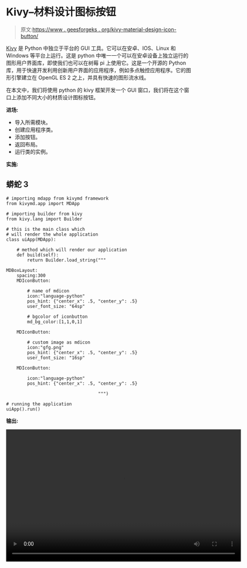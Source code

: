 # Kivy–材料设计图标按钮

> 原文:[https://www . geesforgeks . org/kivy-material-design-icon-button/](https://www.geeksforgeeks.org/kivy-material-design-icon-button/)

[Kivy](https://www.geeksforgeeks.org/kivy-tutorial/) 是 Python 中独立于平台的 GUI 工具。它可以在安卓、IOS、Linux 和 Windows 等平台上运行。这是 python 中唯一一个可以在安卓设备上独立运行的图形用户界面库，即使我们也可以在树莓 pi 上使用它。这是一个开源的 Python 库，用于快速开发利用创新用户界面的应用程序，例如多点触控应用程序。它的图形引擎建立在 OpenGL ES 2 之上，并具有快速的图形流水线。

在本文中，我们将使用 python 的 kivy 框架开发一个 GUI 窗口，我们将在这个窗口上添加不同大小的材质设计图标按钮。

**进场:**

*   导入所需模块。
*   创建应用程序类。
*   添加按钮。
*   返回布局。
*   运行类的实例。

**实施:**

## 蟒蛇 3

```
# importing mdapp from kivymd framework
from kivymd.app import MDApp

# importing builder from kivy
from kivy.lang import Builder

# this is the main class which
# will render the whole application
class uiApp(MDApp):

    # method which will render our application
    def build(self):
        return Builder.load_string("""

MDBoxLayout:
    spacing:300
    MDIconButton:

        # name of mdicon
        icon:"language-python"                          
        pos_hint: {"center_x": .5, "center_y": .5}
        user_font_size: "64sp"

        # bgcolor of iconbutton
        md_bg_color:[1,1,0,1]                           

    MDIconButton:

        # custom image as mdicon
        icon:"gfg.png"                                  
        pos_hint: {"center_x": .5, "center_y": .5}
        user_font_size: "16sp"

    MDIconButton:

        icon:"language-python"
        pos_hint: {"center_x": .5, "center_y": .5}

                                   """)

# running the application
uiApp().run()
```

**输出:**

<video class="wp-video-shortcode" id="video-557265-1" width="640" height="360" preload="metadata" controls=""><source type="video/mp4" src="https://media.geeksforgeeks.org/wp-content/uploads/20210211225711/iconbutton.mp4?_=1">[https://media.geeksforgeeks.org/wp-content/uploads/20210211225711/iconbutton.mp4](https://media.geeksforgeeks.org/wp-content/uploads/20210211225711/iconbutton.mp4)</video>